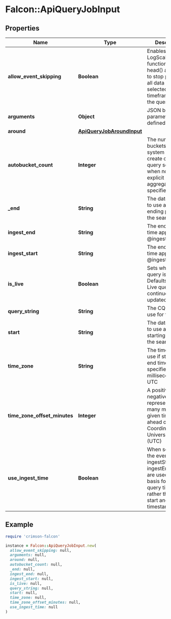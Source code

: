 # Falcon::ApiQueryJobInput

## Properties

| Name | Type | Description | Notes |
| ---- | ---- | ----------- | ----- |
| **allow_event_skipping** | **Boolean** | Enables some LogScale functions, such as head() and tail(), to stop processing all data in the selected timeframe and exit the query early | [optional] |
| **arguments** | **Object** | JSON blob with parameters defined in query | [optional] |
| **around** | [**ApiQueryJobAroundInput**](ApiQueryJobAroundInput.md) |  | [optional] |
| **autobucket_count** | **Integer** | The number of buckets the system should create during live query searches, when no other explicit bucketing aggregate is specified | [optional] |
| **_end** | **String** | The date and time to use as the ending point of the search results | [optional] |
| **ingest_end** | **String** | The end date and time applied for @ingesttimestamp | [optional] |
| **ingest_start** | **String** | The end date and time applied for @ingesttimestamp | [optional] |
| **is_live** | **Boolean** | Sets whether this query is live. Defaults to false . Live queries are continuously updated. | [optional] |
| **query_string** | **String** | The CQL query to use for the search |  |
| **start** | **String** | The date and time to use as the starting point of the search results | [optional] |
| **time_zone** | **String** | The time zone to use if start and end times are not specified in milliseconds. Eg: UTC | [optional] |
| **time_zone_offset_minutes** | **Integer** | A positive or negative number representing how many minutes a given time zone is ahead or behind Coordinated Universal Time (UTC) | [optional] |
| **use_ingest_time** | **Boolean** | When set to true, the event’s ingestStart and ingestEnd times are used as the basis for the query timespan rather than the start and end timestamps | [optional] |

## Example

```ruby
require 'crimson-falcon'

instance = Falcon::ApiQueryJobInput.new(
  allow_event_skipping: null,
  arguments: null,
  around: null,
  autobucket_count: null,
  _end: null,
  ingest_end: null,
  ingest_start: null,
  is_live: null,
  query_string: null,
  start: null,
  time_zone: null,
  time_zone_offset_minutes: null,
  use_ingest_time: null
)
```

